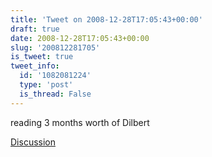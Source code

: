```yaml
---
title: 'Tweet on 2008-12-28T17:05:43+00:00'
draft: true
date: 2008-12-28T17:05:43+00:00
slug: '200812281705'
is_tweet: true
tweet_info:
  id: '1082081224'
  type: 'post'
  is_thread: False
---
```




reading 3 months worth of Dilbert

[Discussion](https://x.com/sytelus/status/1082081224)
